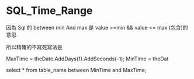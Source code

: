 # SQL_Time_Range


因為 Sql 的 between min And  max  是 value >=min &&  value <= max (包含)的意思

所以精確的不寫死寫法是

MaxTime = theDate.AddDays(1).AddSeconds(-1);
MinTime = theDat

select * from table_name between MinTime and MaxTime;

